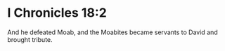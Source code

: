 # I Chronicles 18:2

And he defeated Moab, and the Moabites became servants to David and brought tribute.
